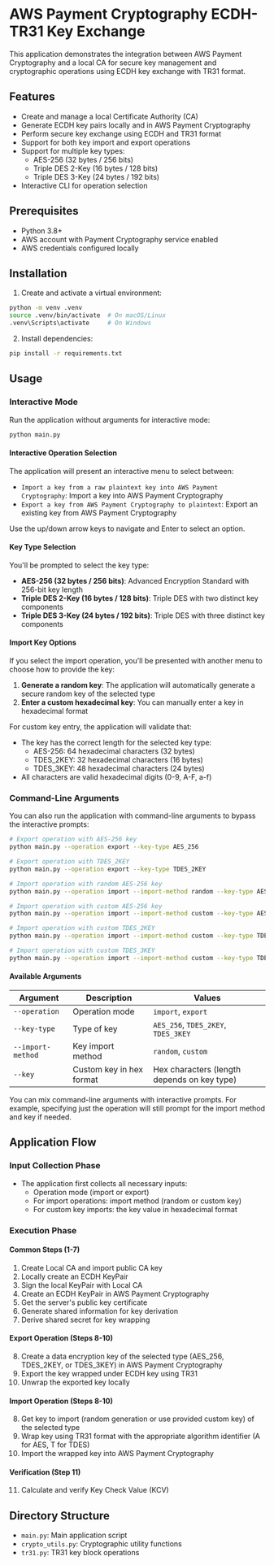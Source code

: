 # AWS Payment Cryptography ECDH-TR31 Key Exchange

This application demonstrates the integration between AWS Payment Cryptography and a local CA
for secure key management and cryptographic operations using ECDH key exchange with TR31 format.

## Features

- Create and manage a local Certificate Authority (CA)
- Generate ECDH key pairs locally and in AWS Payment Cryptography
- Perform secure key exchange using ECDH and TR31 format
- Support for both key import and export operations
- Support for multiple key types:
  - AES-256 (32 bytes / 256 bits)
  - Triple DES 2-Key (16 bytes / 128 bits)
  - Triple DES 3-Key (24 bytes / 192 bits)
- Interactive CLI for operation selection

## Prerequisites

- Python 3.8+
- AWS account with Payment Cryptography service enabled
- AWS credentials configured locally

## Installation

1. Create and activate a virtual environment:

```bash
python -m venv .venv
source .venv/bin/activate  # On macOS/Linux
.venv\Scripts\activate     # On Windows
```

2. Install dependencies:

```bash
pip install -r requirements.txt
```

## Usage

### Interactive Mode

Run the application without arguments for interactive mode:

```bash
python main.py
```

#### Interactive Operation Selection

The application will present an interactive menu to select between:
- `Import a key from a raw plaintext key into AWS Payment Cryptography`: Import a key into AWS Payment Cryptography
- `Export a key from AWS Payment Cryptography to plaintext`: Export an existing key from AWS Payment Cryptography

Use the up/down arrow keys to navigate and Enter to select an option.

#### Key Type Selection

You'll be prompted to select the key type:
- **AES-256 (32 bytes / 256 bits)**: Advanced Encryption Standard with 256-bit key length
- **Triple DES 2-Key (16 bytes / 128 bits)**: Triple DES with two distinct key components
- **Triple DES 3-Key (24 bytes / 192 bits)**: Triple DES with three distinct key components

#### Import Key Options

If you select the import operation, you'll be presented with another menu to choose how to provide the key:

1. **Generate a random key**: The application will automatically generate a secure random key of the selected type
2. **Enter a custom hexadecimal key**: You can manually enter a key in hexadecimal format

For custom key entry, the application will validate that:
- The key has the correct length for the selected key type:
  - AES-256: 64 hexadecimal characters (32 bytes)
  - TDES_2KEY: 32 hexadecimal characters (16 bytes)
  - TDES_3KEY: 48 hexadecimal characters (24 bytes)
- All characters are valid hexadecimal digits (0-9, A-F, a-f)

### Command-Line Arguments

You can also run the application with command-line arguments to bypass the interactive prompts:

```bash
# Export operation with AES-256 key
python main.py --operation export --key-type AES_256

# Export operation with TDES_2KEY
python main.py --operation export --key-type TDES_2KEY

# Import operation with random AES-256 key
python main.py --operation import --import-method random --key-type AES_256

# Import operation with custom AES-256 key
python main.py --operation import --import-method custom --key-type AES_256 --key 000102030405060708090A0B0C0D0E0F101112131415161718191A1B1C1D1E1F

# Import operation with custom TDES_2KEY
python main.py --operation import --import-method custom --key-type TDES_2KEY --key 0123456789ABCDEF0123456789ABCDEF

# Import operation with custom TDES_3KEY
python main.py --operation import --import-method custom --key-type TDES_3KEY --key 0123456789ABCDEF0123456789ABCDEF0123456789ABCDEF
```

#### Available Arguments

| Argument | Description | Values |
|----------|-------------|--------|
| `--operation` | Operation mode | `import`, `export` |
| `--key-type` | Type of key | `AES_256`, `TDES_2KEY`, `TDES_3KEY` |
| `--import-method` | Key import method | `random`, `custom` |
| `--key` | Custom key in hex format | Hex characters (length depends on key type) |

You can mix command-line arguments with interactive prompts. For example, specifying just the operation will still prompt for the import method and key if needed.

## Application Flow

### Input Collection Phase
- The application first collects all necessary inputs:
  - Operation mode (import or export)
  - For import operations: import method (random or custom key)
  - For custom key imports: the key value in hexadecimal format

### Execution Phase

#### Common Steps (1-7)
1. Create Local CA and import public CA key
2. Locally create an ECDH KeyPair
3. Sign the local KeyPair with Local CA
4. Create an ECDH KeyPair in AWS Payment Cryptography
5. Get the server's public key certificate
6. Generate shared information for key derivation
7. Derive shared secret for key wrapping

#### Export Operation (Steps 8-10)
8. Create a data encryption key of the selected type (AES_256, TDES_2KEY, or TDES_3KEY) in AWS Payment Cryptography
9. Export the key wrapped under ECDH key using TR31
10. Unwrap the exported key locally

#### Import Operation (Steps 8-10)
8. Get key to import (random generation or use provided custom key) of the selected type
9. Wrap key using TR31 format with the appropriate algorithm identifier (A for AES, T for TDES)
10. Import the wrapped key into AWS Payment Cryptography

#### Verification (Step 11)
11. Calculate and verify Key Check Value (KCV)

## Directory Structure

- `main.py`: Main application script
- `crypto_utils.py`: Cryptographic utility functions
- `tr31.py`: TR31 key block operations
